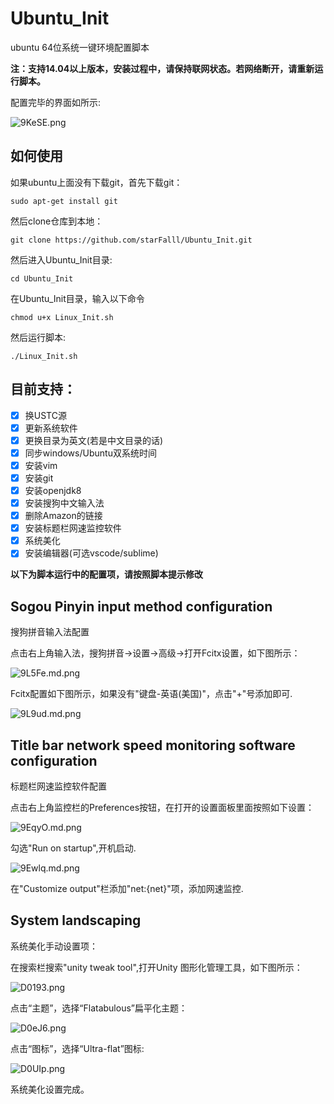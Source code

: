 # Ubuntu_Init
ubuntu 64位系统一键环境配置脚本

**注：支持14.04以上版本，安装过程中，请保持联网状态。若网络断开，请重新运行脚本。**

配置完毕的界面如所示:

![9KeSE.png](https://s1.ax2x.com/2017/10/14/9KeSE.png)

## 如何使用

如果ubuntu上面没有下载git，首先下载git：

`sudo apt-get install git`

然后clone仓库到本地：

`git clone https://github.com/starFalll/Ubuntu_Init.git`

然后进入Ubuntu_Init目录:

`cd Ubuntu_Init`

在Ubuntu_Init目录，输入以下命令

`chmod u+x Linux_Init.sh`

然后运行脚本:

`./Linux_Init.sh`

## 目前支持：

- [x] 换USTC源
- [x] 更新系统软件
- [x] 更换目录为英文(若是中文目录的话)
- [x] 同步windows/Ubuntu双系统时间
- [x] 安装vim
- [x] 安装git
- [x] 安装openjdk8
- [x] 安装搜狗中文输入法
- [x] 删除Amazon的链接
- [x] 安装标题栏网速监控软件
- [x] 系统美化
- [x] 安装编辑器(可选vscode/sublime)

**以下为脚本运行中的配置项，请按照脚本提示修改**

## Sogou Pinyin input method configuration

搜狗拼音输入法配置

点击右上角输入法，搜狗拼音->设置->高级->打开Fcitx设置，如下图所示：

![9L5Fe.md.png](https://s1.ax2x.com/2017/10/13/9L5Fe.md.png)

Fcitx配置如下图所示，如果没有"键盘-英语(美国)"，点击"+"号添加即可.

![9L9ud.md.png](https://s1.ax2x.com/2017/10/13/9L9ud.md.png)


## Title bar network speed monitoring software configuration

标题栏网速监控软件配置

点击右上角监控栏的Preferences按钮，在打开的设置面板里面按照如下设置：

![9EqyO.md.png](https://s1.ax2x.com/2017/10/13/9EqyO.md.png)

勾选"Run on startup",开机启动.

![9Ewlq.md.png](https://s1.ax2x.com/2017/10/13/9Ewlq.md.png)

在"Customize output"栏添加"net:{net}"项，添加网速监控.

## System landscaping

系统美化手动设置项：

在搜索栏搜索"unity tweak tool",打开Unity 图形化管理工具，如下图所示：

![D0193.png](https://s1.ax2x.com/2017/10/15/D0193.png)

点击“主题”，选择“Flatabulous”扁平化主题：

![D0eJ6.png](https://s1.ax2x.com/2017/10/15/D0eJ6.png)

点击“图标”，选择“Ultra-flat”图标:

![D0UIp.png](https://s1.ax2x.com/2017/10/15/D0UIp.png)

系统美化设置完成。



